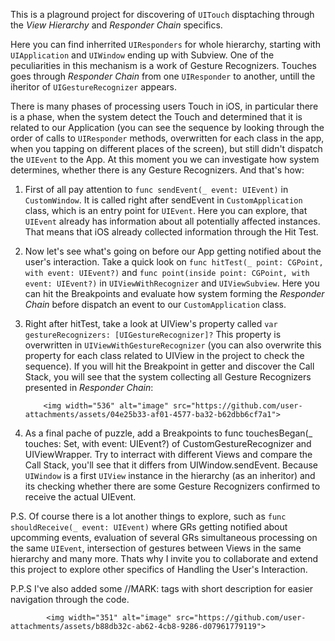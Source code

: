 This is a plaground project for discovering of `UITouch` disptaching through the *View Hierarchy* and *Responder Chain* specifics.

Here you can find inherrited `UIResponders` for whole hierarchy, starting with `UIApplication` and `UIWindow` ending up with Subview.
One of the peculiarities in this mechanism is a work of Gesture Recognizers. Touches goes through *Responder Chain* from one `UIResponder` to another,
untill the iheritor of `UIGestureRecognizer` appears.

There is many phases of processing users Touch in iOS, in particular there is a phase, when the system detect the Touch and determined that it is
related to our Application (you can see the sequence by looking through the order of calls to `UIResponder` methods, overwritten for each class in the app,
when you tapping on different places of the screen), but still didn't dispatch the `UIEvent` to the App. At this moment you we can investigate how system determines,
whether there is any Gesture Recognizers. And that's how:

1. First of all pay attention to `func sendEvent(_ event: UIEvent)` in `CustomWindow`. It is called right after sendEvent in `CustomApplication` class,
which is an entry point for `UIEvent`. Here you can explore, that `UIEvent` already has information about all potentially affected instances.
That means that iOS already collected information through the Hit Test.

2. Now let's see what's going on before our App getting notified about the user's interaction.
Take a quick look on `func hitTest(_ point: CGPoint, with event: UIEvent?)` and `func point(inside point: CGPoint, with event: UIEvent?)`
in `UIViewWithRecognizer` and `UIViewSubview`. Here you can hit the Breakpoints and evaluate how system forming the *Responder Chain*
before dispatch an event to our `CustomApplication` class.

3. Right after hitTest, take a look at UIView's property called `var gestureRecognizers: [UIGestureRecognizer]?`
This property is overwritten in `UIViewWithGestureRecognizer` (you can also overwrite this property for each class related to UIView
in the project to check the sequence). If you will hit the Breakpoint in getter and discover the Call Stack,
you will see that the system collecting all Gesture Recognizers presented in *Responder Chain*:

           <img width="536" alt="image" src="https://github.com/user-attachments/assets/04e25b33-af01-4577-ba32-b62dbb6cf7a1">

4. As a final pache of puzzle, add a Breakpoints to func touchesBegan(_ touches: Set<UITouch>, with event: UIEvent?) of CustomGestureRecognizer
and UIViewWrapper. Try to interract with different Views and compare the Call Stack, you'll see that it differs from UIWindow.sendEvent.
Because `UIWindow` is a first `UIView` instance in the hierarchy (as an inheritor) and its checking whether there are some Gesture Recognizers
confirmed to receive the actual UIEvent.

P.S. Of course there is a lot another things to explore, such as `func shouldReceive(_ event: UIEvent)` where GRs getting notified about upcomming
events, evaluation of several GRs simultaneous processing on the same `UIEvent`, intersection of gestures between Views in the same hierarchy
and many more. Thats why I invite you to collaborate and extend this project to explore other specifics of Handling the User's Interaction.

P.P.S I've also added some //MARK: tags with short description for easier navigation through the code.

            <img width="351" alt="image" src="https://github.com/user-attachments/assets/b88db32c-ab62-4cb8-9286-d07961779119">

